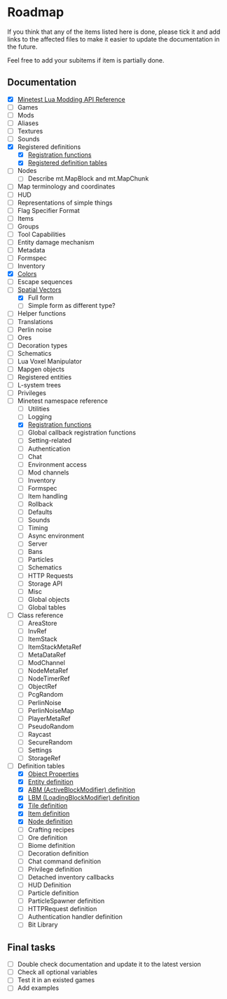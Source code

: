 # Roadmap

If you think that any of the items listed here is done, please tick it and add
links to the affected files to make it easier to update the documentation in the
future.

Feel free to add your subitems if item is partially done.

## Documentation

- [x] [Minetest Lua Modding API Reference](common/minetest.lua)
- [ ] Games
- [ ] Mods
- [ ] Aliases
- [ ] Textures
- [ ] Sounds
- [x] Registered definitions
  - [x] [Registration functions](ssm/register.lua)
  - [x] [Registered definition tables](ssm/registered.lua)
- [ ] Nodes
  - [ ] Describe mt.MapBlock and mt.MapChunk
- [ ] Map terminology and coordinates
- [ ] HUD
- [ ] Representations of simple things
- [ ] Flag Specifier Format
- [ ] Items
- [ ] Groups
- [ ] Tool Capabilities
- [ ] Entity damage mechanism
- [ ] Metadata
- [ ] Formspec
- [ ] Inventory
- [x] [Colors](common/color.lua)
- [ ] Escape sequences
- [ ] [Spatial Vectors](common/vector.lua)
  - [x] Full form
  - [ ] Simple form as different type?
- [ ] Helper functions
- [ ] Translations
- [ ] Perlin noise
- [ ] Ores
- [ ] Decoration types
- [ ] Schematics
- [ ] Lua Voxel Manipulator
- [ ] Mapgen objects
- [ ] Registered entities
- [ ] L-system trees
- [ ] Privileges
- [ ] Minetest namespace reference
  - [ ] Utilities
  - [ ] Logging
  - [x] [Registration functions](ssm/register.lua)
  - [ ] Global callback registration functions
  - [ ] Setting-related
  - [ ] Authentication
  - [ ] Chat
  - [ ] Environment access
  - [ ] Mod channels
  - [ ] Inventory
  - [ ] Formspec
  - [ ] Item handling
  - [ ] Rollback
  - [ ] Defaults
  - [ ] Sounds
  - [ ] Timing
  - [ ] Async environment
  - [ ] Server
  - [ ] Bans
  - [ ] Particles
  - [ ] Schematics
  - [ ] HTTP Requests
  - [ ] Storage API
  - [ ] Misc
  - [ ] Global objects
  - [ ] Global tables
- [ ] Class reference
  - [ ] AreaStore
  - [ ] InvRef
  - [ ] ItemStack
  - [ ] ItemStackMetaRef
  - [ ] MetaDataRef
  - [ ] ModChannel
  - [ ] NodeMetaRef
  - [ ] NodeTimerRef
  - [ ] ObjectRef
  - [ ] PcgRandom
  - [ ] PerlinNoise
  - [ ] PerlinNoiseMap
  - [ ] PlayerMetaRef
  - [ ] PseudoRandom
  - [ ] Raycast
  - [ ] SecureRandom
  - [ ] Settings
  - [ ] StorageRef
- [ ] Definition tables
  - [x] [Object Properties](ssm/definitions/object.lua)
  - [x] [Entity definition](ssm/definitions/entity.lua)
  - [x] [ABM (ActiveBlockModifier) definition](ssm/definitions/abm.lua)
  - [x] [LBM (LoadingBlockModifier) definition](ssm/definitions/lbm.lua)
  - [x] [Tile definition](ssm/definitions/tile.lua)
  - [x] [Item definition](ssm/definitions/item.lua)
  - [x] [Node definition](ssm/definitions/node.lua)
  - [ ] Crafting recipes
  - [ ] Ore definition
  - [ ] Biome definition
  - [ ] Decoration definition
  - [ ] Chat command definition
  - [ ] Privilege definition
  - [ ] Detached inventory callbacks
  - [ ] HUD Definition
  - [ ] Particle definition
  - [ ] ParticleSpawner definition
  - [ ] HTTPRequest definition
  - [ ] Authentication handler definition
  - [ ] Bit Library

## Final tasks

- [ ] Double check documentation and update it to the latest version
- [ ] Check all optional variables
- [ ] Test it in an existed games
- [ ] Add examples

